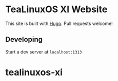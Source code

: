 # TeaLinuxOS XI Website
This site is built with <a href="https://gohugo.io">Hugo</a>. Pull requests welcome!

## Developing
Start a dev server at <code>localhost:1313</code>
# tealinuxos-xi
